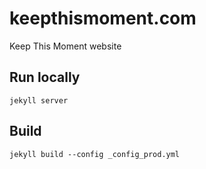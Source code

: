 # keepthismoment.com
Keep This Moment website

## Run locally

    jekyll server
    
## Build

    jekyll build --config _config_prod.yml
